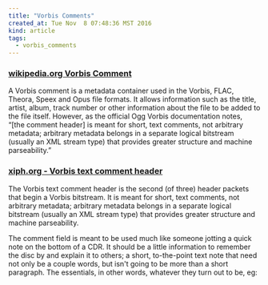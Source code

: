 ```yaml
---
title: "Vorbis Comments"
created_at: Tue Nov  8 07:48:36 MST 2016
kind: article
tags:
  - vorbis_comments
---
```


### <a href="https://en.wikipedia.org/wiki/Vorbis_comment" target="_blank">wikipedia.org Vorbis Comment</a>

A Vorbis comment is a metadata container used in the Vorbis, FLAC,
Theora, Speex and Opus file formats. It allows information such as
the title, artist, album, track number or other information about
the file to be added to the file itself. However, as the official Ogg
Vorbis documentation notes, “[the comment header] is meant for short,
text comments, not arbitrary metadata; arbitrary metadata belongs in a
separate logical bitstream (usually an XML stream type) that provides
greater structure and machine parseability.”

### <a href="http://www.xiph.org/vorbis/doc/v-comment.html" target="_blank">xiph.org - Vorbis text comment header</a>

The Vorbis text comment header is the second (of three) header packets
that begin a Vorbis bitstream. It is meant for short, text comments,
not arbitrary metadata; arbitrary metadata belongs in a separate logical
bitstream (usually an XML stream type) that provides greater structure
and machine parseability.

The comment field is meant to be used much like someone jotting a quick
note on the bottom of a CDR. It should be a little information to remember
the disc by and explain it to others; a short, to-the-point text note
that need not only be a couple words, but isn't going to be more than
a short paragraph. The essentials, in other words, whatever they turn
out to be, eg:

<!--
html boilerplate
<a href="" target="_blank"></a>
<a name=""></a>
<img src="" width="400px">
<ul>
  <li></li>
</ul>
<pre>
</pre>
<pre><code>
</code></pre>
<math xmlns='http://www.w3.org/1998/Math/MathML' display='block'>
</math>
-->
